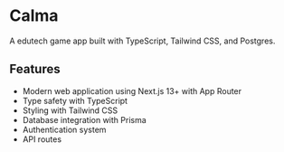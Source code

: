 # Calma

A edutech game app built with TypeScript, Tailwind CSS, and Postgres.

## Features

- Modern web application using Next.js 13+ with App Router
- Type safety with TypeScript
- Styling with Tailwind CSS
- Database integration with Prisma
- Authentication system
- API routes
